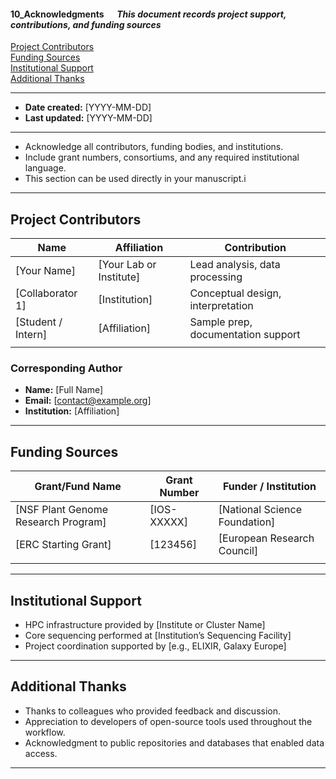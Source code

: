 #### 10_Acknowledgments &emsp; *This document records project support, contributions, and funding sources*

[Project Contributors](#project-contributors)  
[Funding Sources](#funding-sources)  
[Institutional Support](#institutional-support)  
[Additional Thanks](#additional-thanks)  

---

- **Date created:** [YYYY-MM-DD]
- **Last updated:** [YYYY-MM-DD]

---

- Acknowledge all contributors, funding bodies, and institutions.
- Include grant numbers, consortiums, and any required institutional language.
- This section can be used directly in your manuscript.i

---

## Project Contributors

| Name              | Affiliation               | Contribution                         |
|-------------------|---------------------------|--------------------------------------|
| [Your Name]       | [Your Lab or Institute]   | Lead analysis, data processing       |
| [Collaborator 1]  | [Institution]             | Conceptual design, interpretation    |
| [Student / Intern]| [Affiliation]             | Sample prep, documentation support   |
|                   |                           |                                      |


### Corresponding Author

- **Name:** [Full Name]  
- **Email:** [contact@example.org]  
- **Institution:** [Affiliation]  

---

## Funding Sources

| Grant/Fund Name                         | Grant Number     | Funder / Institution           |
|-----------------------------------------|------------------|--------------------------------|
| [NSF Plant Genome Research Program]     | [IOS-XXXXX]      | [National Science Foundation]  |
| [ERC Starting Grant]                    | [123456]         | [European Research Council]    |
|                                         |                  |                                |

---

## Institutional Support

- HPC infrastructure provided by [Institute or Cluster Name]  
- Core sequencing performed at [Institution’s Sequencing Facility]  
- Project coordination supported by [e.g., ELIXIR, Galaxy Europe]  

---

## Additional Thanks

- Thanks to colleagues who provided feedback and discussion.  
- Appreciation to developers of open-source tools used throughout the workflow.  
- Acknowledgment to public repositories and databases that enabled data access.  

---